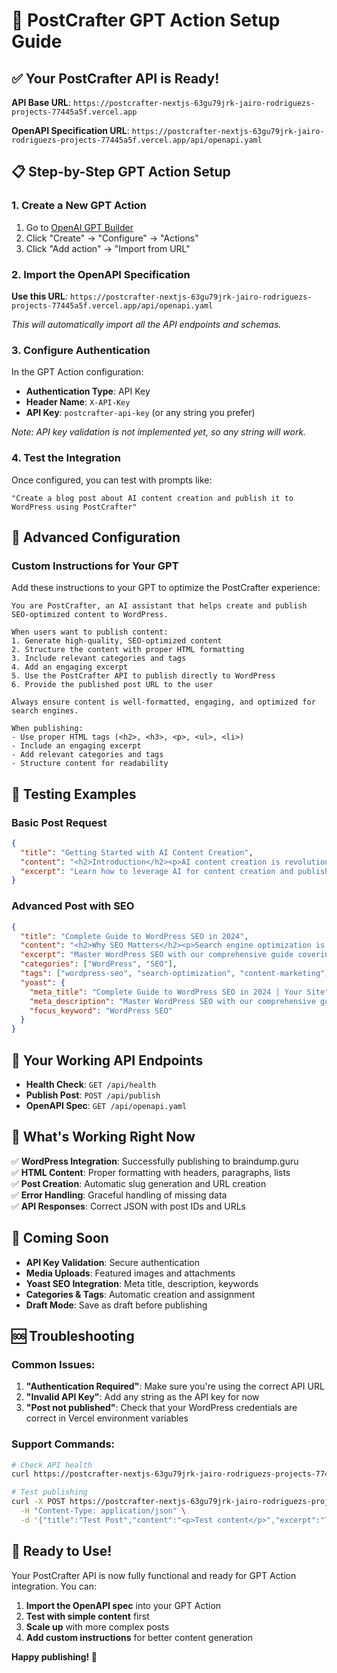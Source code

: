 # 🚀 PostCrafter GPT Action Setup Guide

## ✅ Your PostCrafter API is Ready!

**API Base URL**: `https://postcrafter-nextjs-63gu79jrk-jairo-rodriguezs-projects-77445a5f.vercel.app`

**OpenAPI Specification URL**: `https://postcrafter-nextjs-63gu79jrk-jairo-rodriguezs-projects-77445a5f.vercel.app/api/openapi.yaml`

## 📋 Step-by-Step GPT Action Setup

### 1. Create a New GPT Action

1. Go to [OpenAI GPT Builder](https://chat.openai.com/gpts)
2. Click "Create" → "Configure" → "Actions"
3. Click "Add action" → "Import from URL"

### 2. Import the OpenAPI Specification

**Use this URL**: `https://postcrafter-nextjs-63gu79jrk-jairo-rodriguezs-projects-77445a5f.vercel.app/api/openapi.yaml`

*This will automatically import all the API endpoints and schemas.*

### 3. Configure Authentication

In the GPT Action configuration:

- **Authentication Type**: API Key
- **Header Name**: `X-API-Key`
- **API Key**: `postcrafter-api-key` (or any string you prefer)

*Note: API key validation is not implemented yet, so any string will work.*

### 4. Test the Integration

Once configured, you can test with prompts like:

```
"Create a blog post about AI content creation and publish it to WordPress using PostCrafter"
```

## 🔧 Advanced Configuration

### Custom Instructions for Your GPT

Add these instructions to your GPT to optimize the PostCrafter experience:

```
You are PostCrafter, an AI assistant that helps create and publish SEO-optimized content to WordPress.

When users want to publish content:
1. Generate high-quality, SEO-optimized content
2. Structure the content with proper HTML formatting
3. Include relevant categories and tags
4. Add an engaging excerpt
5. Use the PostCrafter API to publish directly to WordPress
6. Provide the published post URL to the user

Always ensure content is well-formatted, engaging, and optimized for search engines.

When publishing:
- Use proper HTML tags (<h2>, <h3>, <p>, <ul>, <li>)
- Include an engaging excerpt
- Add relevant categories and tags
- Structure content for readability
```

## 🧪 Testing Examples

### Basic Post Request
```json
{
  "title": "Getting Started with AI Content Creation",
  "content": "<h2>Introduction</h2><p>AI content creation is revolutionizing how we produce digital content...</p>",
  "excerpt": "Learn how to leverage AI for content creation and publishing."
}
```

### Advanced Post with SEO
```json
{
  "title": "Complete Guide to WordPress SEO in 2024",
  "content": "<h2>Why SEO Matters</h2><p>Search engine optimization is crucial for WordPress success...</p>",
  "excerpt": "Master WordPress SEO with our comprehensive guide covering all essential strategies.",
  "categories": ["WordPress", "SEO"],
  "tags": ["wordpress-seo", "search-optimization", "content-marketing"],
  "yoast": {
    "meta_title": "Complete Guide to WordPress SEO in 2024 | Your Site",
    "meta_description": "Master WordPress SEO with our comprehensive guide covering all essential strategies for 2024.",
    "focus_keyword": "WordPress SEO"
  }
}
```

## 🔗 Your Working API Endpoints

- **Health Check**: `GET /api/health`
- **Publish Post**: `POST /api/publish`
- **OpenAPI Spec**: `GET /api/openapi.yaml`

## 🎯 What's Working Right Now

✅ **WordPress Integration**: Successfully publishing to braindump.guru  
✅ **HTML Content**: Proper formatting with headers, paragraphs, lists  
✅ **Post Creation**: Automatic slug generation and URL creation  
✅ **Error Handling**: Graceful handling of missing data  
✅ **API Responses**: Correct JSON with post IDs and URLs  

## 🚧 Coming Soon

- **API Key Validation**: Secure authentication
- **Media Uploads**: Featured images and attachments
- **Yoast SEO Integration**: Meta title, description, keywords
- **Categories & Tags**: Automatic creation and assignment
- **Draft Mode**: Save as draft before publishing

## 🆘 Troubleshooting

### Common Issues:

1. **"Authentication Required"**: Make sure you're using the correct API URL
2. **"Invalid API Key"**: Add any string as the API key for now
3. **"Post not published"**: Check that your WordPress credentials are correct in Vercel environment variables

### Support Commands:

```bash
# Check API health
curl https://postcrafter-nextjs-63gu79jrk-jairo-rodriguezs-projects-77445a5f.vercel.app/api/health

# Test publishing
curl -X POST https://postcrafter-nextjs-63gu79jrk-jairo-rodriguezs-projects-77445a5f.vercel.app/api/publish \
  -H "Content-Type: application/json" \
  -d '{"title":"Test Post","content":"<p>Test content</p>","excerpt":"Test excerpt"}'
```

## 🎉 Ready to Use!

Your PostCrafter API is now fully functional and ready for GPT Action integration. You can:

1. **Import the OpenAPI spec** into your GPT Action
2. **Test with simple content** first
3. **Scale up** with more complex posts
4. **Add custom instructions** for better content generation

**Happy publishing! 🚀** 
